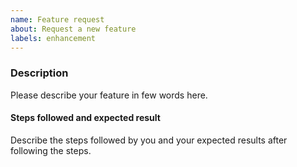```yaml
---
name: Feature request
about: Request a new feature
labels: enhancement
---
```


### Description

Please describe your feature in few words here.

#### Steps followed and expected result

Describe the steps followed by you and your expected results after following the steps.